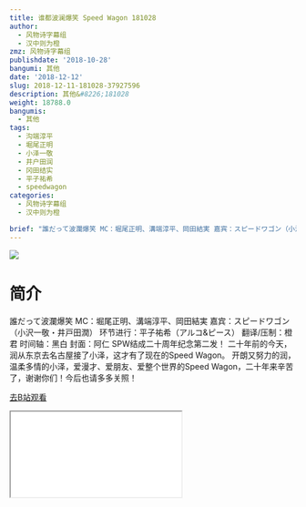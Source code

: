 ```yaml
---
title: 谁都波澜爆笑 Speed Wagon 181028
author:
  - 风物诗字幕组
  - 汉中则为橙
zmz: 风物诗字幕组
publishdate: '2018-10-28'
bangumi: 其他
date: '2018-12-12'
slug: 2018-12-11-181028-37927596
description: 其他&#8226;181028
weight: 18788.0
bangumis:
  - 其他
tags:
  - 沟端淳平
  - 堀尾正明
  - 小泽一敬
  - 井户田润
  - 冈田结实
  - 平子祐希
  - speedwagon
categories:
  - 风物诗字幕组
  - 汉中则为橙

brief: "誰だって波瀾爆笑 MC：堀尾正明、溝端淳平、岡田結実 嘉宾：スピードワゴン（小沢一敬・井戸田潤） 环节进行：平子祐希（アルコ&ピース） 翻译/压制：橙君 时间轴：黑白 封面：阿仁 SPW结成二十周年纪念第二发！ 二十年前的今天，润从东京去名古屋接了小泽，这才有了现在的Speed Wagon。 开朗又努力的润，温柔多情的小泽，爱漫才、爱朋友、爱整个世界的Speed Wagon，二十年来辛苦了，谢谢你们！今后也请多多关照！"
---
```

![](https://i.imgur.com/6qi3m2m.jpg)
# 简介  
誰だって波瀾爆笑
MC：堀尾正明、溝端淳平、岡田結実
嘉宾：スピードワゴン（小沢一敬・井戸田潤）
环节进行：平子祐希（アルコ&ピース）
翻译/压制：橙君 时间轴：黑白 封面：阿仁
SPW结成二十周年纪念第二发！
二十年前的今天，润从东京去名古屋接了小泽，这才有了现在的Speed Wagon。
开朗又努力的润，温柔多情的小泽，爱漫才、爱朋友、爱整个世界的Speed Wagon，二十年来辛苦了，谢谢你们！今后也请多多关照！  

[去B站观看](https://www.bilibili.com/video/av37927596/)
<div class ="resp-container"><iframe class="testiframe" src="//player.bilibili.com/player.html?aid=37927596"", scrolling="no", allowfullscreen="true" > </iframe></div> 
